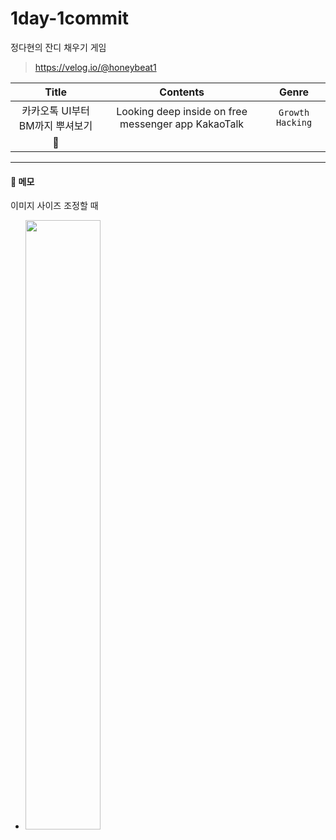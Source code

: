 # 1day-1commit
정다현의 잔디 채우기 게임

> https://velog.io/@honeybeat1

| Title | Contents | Genre |
|:---:|:---:|:---:|
| 카카오톡 UI부터 BM까지 뿌셔보기 | Looking deep inside on free messenger app KakaoTalk | `Growth Hacking` |
| 👀 |
----

#### 📝 메모    
이미지 사이즈 조정할 때
- <img src="link" width="50%">

<!--
<table class="table">
  <thead>
    <tr>
      <th scope="col">#</th>
	  <th scopr="col">👩‍🌾</th>
      <th scope="col">Name</th>
      <th scope="col">MyPrice</th>
    </tr>
  </thead>
  <tbody>
    <tr>
      <th scope="row">{{ cart.id }}</th>
	  <td><img src="../static/images/item_{{ cart.itemcode }}.png" alt="" class="img"></td>
      <td>{{ cart.name }}</td>
      <td>{{ cart.myprice }}</td>
    </tr>
  </tbody>
</table>
-->
